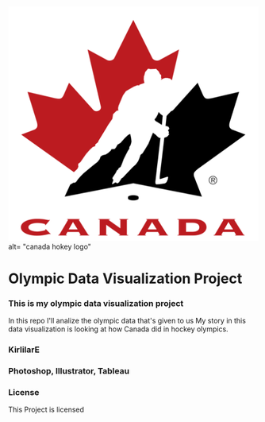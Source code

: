 <img src="images/Hockey_Canada.png"> alt= "canada hokey logo"
# Olympic Data Visualization Project

### This is my olympic data visualization project

In this repo I'll analize the olympic data that's given to us
My story in this data visualization is looking at how Canada did in hockey olympics. 

### KirlilarE

### Photoshop, Illustrator, Tableau

### License
This Project is licensed
